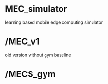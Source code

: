 # MEC_simulator
learning based mobile edge computing simulator

# /MEC_v1
old version without gym baseline

# /MECS_gym

